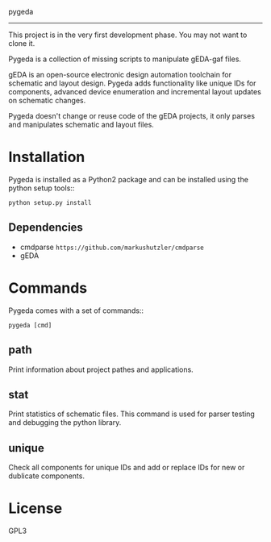 pygeda
******

This project is in the very first development phase. You may not want to
clone it.

Pygeda is a collection of missing scripts to manipulate gEDA-gaf files.

gEDA is an open-source electronic design automation toolchain for schematic
and layout design. Pygeda adds functionality like unique IDs for components,
advanced device enumeration and incremental layout updates on schematic
changes. 

Pygeda doesn't change or reuse code of the gEDA projects, it only parses
and manipulates schematic and layout files.


Installation
============

Pygeda is installed as a Python2 package and can be installed using the
python setup tools::

    python setup.py install

Dependencies
------------

* cmdparse `https://github.com/markushutzler/cmdparse`
* gEDA


Commands
========

Pygeda comes with a set of commands::

    pygeda [cmd]

path
----

Print information about project pathes and applications.

stat
----

Print statistics of schematic files. This command is used for parser
testing and debugging the python library.

unique
------

Check all components for unique IDs and add or replace IDs for new or
dublicate components.


License
=======

GPL3